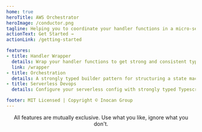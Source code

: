 ```yaml
---
home: true
heroTitle: AWS Orchestrator
heroImage: /conductor.png
tagline: Helping you to coordinate your handler functions in a micro-service architecture
actionText: Get Started →
actionLink: /getting-started

features:
- title: Handler Wrapper
  details: Wrap your handler functions to get strong and consistent typing (regardless of the caller), logging, and error handling.
  link: /wrapper
- title: Orchestration
  details: A strongly typed builder pattern for structuring a state machine. Developer DX is improved by providing clear guard rails through strong typing that describes what you can do and stops you from what you can't. It is built in a manner that promotes reuse through composable primitives. 
- title: Serverless Devops
  details: Configure your serverless config with strongly typed Typescript instead of the squishy YAML that the Serverless Framework provides. Not already onboard? What if we automatigically used AST to find and configure your functions (and step functions if you use them)? 

footer: MIT Licensed | Copyright © Inocan Group
---
```


<p style="text-align: center">
  All features are mutually exclusive. Use what you like, ignore what you don't. 
</p>
<br/>